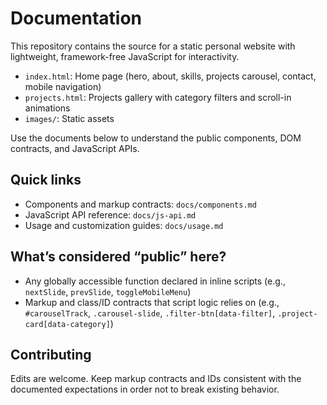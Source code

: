 # Documentation

This repository contains the source for a static personal website with lightweight, framework-free JavaScript for interactivity.

- `index.html`: Home page (hero, about, skills, projects carousel, contact, mobile navigation)
- `projects.html`: Projects gallery with category filters and scroll-in animations
- `images/`: Static assets

Use the documents below to understand the public components, DOM contracts, and JavaScript APIs.

## Quick links

- Components and markup contracts: `docs/components.md`
- JavaScript API reference: `docs/js-api.md`
- Usage and customization guides: `docs/usage.md`

## What’s considered “public” here?

- Any globally accessible function declared in inline scripts (e.g., `nextSlide`, `prevSlide`, `toggleMobileMenu`)
- Markup and class/ID contracts that script logic relies on (e.g., `#carouselTrack`, `.carousel-slide`, `.filter-btn[data-filter]`, `.project-card[data-category]`)

## Contributing

Edits are welcome. Keep markup contracts and IDs consistent with the documented expectations in order not to break existing behavior.